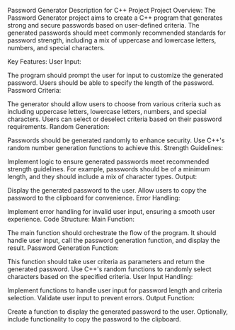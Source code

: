 Password Generator Description for C++ Project
Project Overview:
The Password Generator project aims to create a C++ program that generates strong and secure passwords based on user-defined criteria. The generated passwords should meet commonly recommended standards for password strength, including a mix of uppercase and lowercase letters, numbers, and special characters.

Key Features:
User Input:

The program should prompt the user for input to customize the generated password.
Users should be able to specify the length of the password.
Password Criteria:

The generator should allow users to choose from various criteria such as including uppercase letters, lowercase letters, numbers, and special characters.
Users can select or deselect criteria based on their password requirements.
Random Generation:

Passwords should be generated randomly to enhance security.
Use C++'s random number generation functions to achieve this.
Strength Guidelines:

Implement logic to ensure generated passwords meet recommended strength guidelines.
For example, passwords should be of a minimum length, and they should include a mix of character types.
Output:

Display the generated password to the user.
Allow users to copy the password to the clipboard for convenience.
Error Handling:

Implement error handling for invalid user input, ensuring a smooth user experience.
Code Structure:
Main Function:

The main function should orchestrate the flow of the program.
It should handle user input, call the password generation function, and display the result.
Password Generation Function:

This function should take user criteria as parameters and return the generated password.
Use C++'s random functions to randomly select characters based on the specified criteria.
User Input Handling:

Implement functions to handle user input for password length and criteria selection.
Validate user input to prevent errors.
Output Function:

Create a function to display the generated password to the user.
Optionally, include functionality to copy the password to the clipboard.
